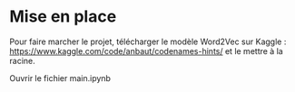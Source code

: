# Mise en place
Pour faire marcher le projet, télécharger le modèle Word2Vec sur Kaggle : https://www.kaggle.com/code/anbaut/codenames-hints/ et le mettre à la racine.

Ouvrir le fichier main.ipynb
